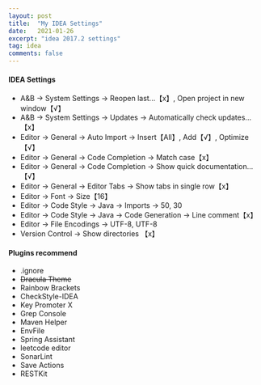 ```yaml
---
layout: post
title:  "My IDEA Settings"
date:   2021-01-26
excerpt: "idea 2017.2 settings"
tag: idea
comments: false
---
```


#### IDEA Settings

*   A&B -> System Settings -> Reopen last...【x】, Open project in new window【√】
*   A&B -> System Settings -> Updates -> Automatically check updates...【x】
*   Editor -> General -> Auto Import -> Insert【All】, Add【√】, Optimize【√】
*   Editor -> General -> Code Completion -> Match case【x】
*   Editor -> General -> Code Completion -> Show quick documentation...【√】
*   Editor -> General -> Editor Tabs -> Show tabs in single row【x】
*   Editor -> Font -> Size【16】
*   Editor -> Code Style -> Java -> Imports -> 50, 30
*   Editor -> Code Style -> Java -> Code Generation -> Line comment【x】
*   Editor -> File Encodings -> UTF-8, UTF-8
*   Version Control -> Show directories 【x】

#### Plugins recommend

*   .ignore
*   ~~Dracula Theme~~
*   Rainbow Brackets
*   CheckStyle-IDEA
*   Key Promoter X
*   Grep Console
*   Maven Helper
*   EnvFile
*   Spring Assistant
*   leetcode editor
*   SonarLint
*   Save Actions
*   RESTKit
